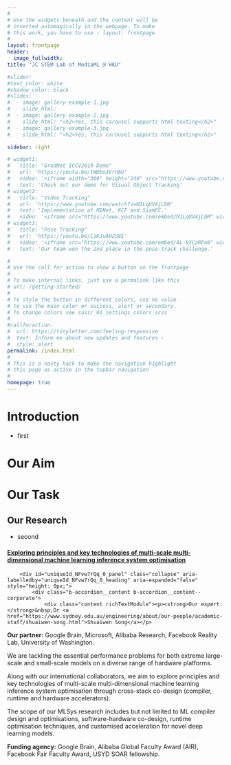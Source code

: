 ```yaml
---
#
# Use the widgets beneath and the content will be
# inserted automagically in the webpage. To make
# this work, you have to use › layout: frontpage
#
layout: frontpage
header:
  image_fullwidth:
title: "JC STEM Lab of MediaML @ HKU"

#slider:
#text_color: white
#shadow_color: black
#slides: 
#  - image: gallery-example-1.jpg
#    slide_html:
#  - image: gallery-example-2.jpg
#    slide_html: "<h2>Yes, this carousel supports html texting</h2>"
#  - image: gallery-example-3.jpg
#    slide_html: "<h2>Yes, this carousel supports html texting</h2>"

sidebar: right

# widget1:
#   title: "GradNet ICCV2019 Demo"
#   url: 'https://youtu.be/tWDbs3VrnbU'
#   video: '<iframe width="360" height="240" src="https://www.youtube.com/embed/tWDbs3VrnbU" allow="accelerometer; encrypted-media; gyroscope; picture-in-picture" allowfullscreen style="max-width: 100%; max-height: 150pt;"></iframe>'
#   text: 'Check out our demo for Visual Object Tracking'
# widget2:
#   title: "Video Tracking"
#   url: 'https://www.youtube.com/watch?v=M1LqUV4jLbM'
#   text: 'Implementation of MDNet, KCF and SiamFC.'
#   video: '<iframe src="https://www.youtube.com/embed/M1LqUV4jLbM" width="360" height="240" allow="accelerometer; encrypted-media; gyroscope; picture-in-picture" allowfullscreen style="max-width: 100%; max-height: 150pt;"></iframe>'
# widget3:
#   title: "Pose Tracking"
#   url: 'https://youtu.be/CiKJuAH2U8I'
#   video: '<iframe src="https://www.youtube.com/embed/AL-8XCzRFo0" width="360" height="240" allow="accelerometer; encrypted-media; gyroscope; picture-in-picture" allowfullscreen style="max-width: 100%; max-height: 150pt;"></iframe>'
#   text: 'Our team won the 2nd place in the pose-track challenge.'

#
# Use the call for action to show a button on the frontpage
#
# To make internal links, just use a permalink like this
# url: /getting-started/
#
# To style the button in different colors, use no value
# to use the main color or success, alert or secondary.
# To change colors see sass/_01_settings_colors.scss
#
#callforaction:
#  url: https://tinyletter.com/feeling-responsive
#  text: Inform me about new updates and features ›
#  style: alert
permalink: /index.html
#
# This is a nasty hack to make the navigation highlight
# this page as active in the topbar navigation
#
homepage: true
---
```


# Introduction

* first

# Our Aim

# Our Task

## Our Research

* second

<div class="b-accordion__item panel b-js-accordion-item" id="sqmr030u">
        <div id="uniqueId_NFvw7rQq_0_heading">
            <h4 class="b-accordion__title">
                <a title="Exploring principles and key technologies of multi-scale multi-dimensional machine learning inference system optimisation" href="javascript:void(0)" class="b-accordion__link b-accordion__link--size-corporate b-js-accordion-button                         js-analytics-accordian-wide-button js-analytics-accordian-wide collapsed" role="button" data-toggle="collapse" data-target="#uniqueId_NFvw7rQq_0_panel" aria-expanded="false" aria-controls="uniqueId_NFvw7rQq_0_panel">
                    Exploring principles and key technologies of multi-scale multi-dimensional machine learning inference system optimisation
                </a>
            </h4>
        </div>

        <div id="uniqueId_NFvw7rQq_0_panel" class="collapse" aria-labelledby="uniqueId_NFvw7rQq_0_heading" aria-expanded="false" style="height: 0px;">
            <div class="b-accordion__content b-accordion__content--corporate">
                <div class="content richTextModule"><p><strong>Our expert:</strong>&nbsp;Dr <a href="https://www.sydney.edu.au/engineering/about/our-people/academic-staff/shuaiwen-song.html">Shuaiwen Song</a></p>
<p><strong>Our partner:</strong>&nbsp;Google Brain, Microsoft, Alibaba Research, Facebook Reality Lab, University of Washington.</p>
<p>We are tackling the essential performance problems for both extreme large-scale and small-scale models on a diverse range of hardware platforms. </p>
<p>Along with our international collaborators, we aim to explore principles and key technologies of multi-scale multi-dimensional machine learning inference system optimisation through cross-stack co-design (compiler, runtime and hardware accelerators). </p>
<p>The scope of our MLSys research includes but not limited to ML compiler design and optimisations, software-hardware co-design, runtime optimisation techniques, and customised acceleration for novel deep learning models.</p>
<p><strong>Funding agency:</strong> Google Brain, Alibaba Global Faculty Award (AIR), Facebook Fair Faculty Award, USYD SOAR fellowship.</p>
</div>
            </div>
        </div>
    </div>
